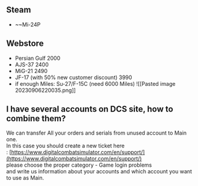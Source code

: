## Steam
- ~~Mi-24P
## Webstore
- Persian Gulf 2000
- AJS-37 2400
- MiG-21 2490
- JF-17 (with 50% new customer discount) 3990
- if enough Miles: Su-27/F-15C (need 6000 Miles)
![[Pasted image 20230906220035.png]]
## I have several accounts on DCS site, how to combine them?
We can transfer All your orders and serials from unused account to Main one.   
In this case you should create a new ticket here : [https://www.digitalcombatsimulator.com/en/support/](https://www.digitalcombatsimulator.com/en/support/)  
please choose the proper category - Game login problems   
and write us information about your accounts and which account you want to use as Main.